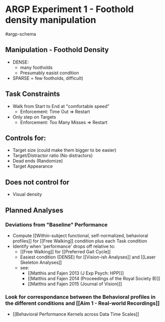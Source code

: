 # ARGP Experiment 1 - Foothold density manipulation

#argp-schema

## Manipulation - Foothold Density
  - DENSE: 
    - many footholds
    - Presumably easist condition
  - SPARSE = few footholds, difficult)
   
## Task Constraints
- Walk from Start to End at "comfortable speed"
  - Enforcement: Time Out => Restart
- Only step on Targets
  - Enforcement: Too Many Misses => Restart


## Controls for: 
- Target size (could make them bigger to be easier)
- Target/Distractor ratio (No distractors)
- Dead ends (Randomize)
- Target Appearance

## Does not control for
- Visual density



## Planned Analyses

### Deviations from "Baseline" Performance
- Compute [[Within-subject functional, self-normalized, behavioral profiles]] for [[Free Walking]] condition plus each Task condition
- Identify when 'performance' drops off relative to:
  - [[Free Walking]] for [[Preferred Gait Cycle]]
  - Easiest condition (DENSE) for [[Vision-ish Analyses]] and [[Laser Skeleton Analyses]]
  - see: 
    - [[Matthis and Fajen 2013 (J Exp Psych: HPP)]]
    - [[Matthis and Fajen 2014 (Proceedings of the Royal Society B)]]
    - [[Matthis and Fajen 2015 (Journal of Vision)]]

### Look for correspondance between the Behavioral profiles in the different conditions and [[Aim 1 - Real-world Recordings]]
- [[Behavioral Performance Kernels across Data Time Scales]]
